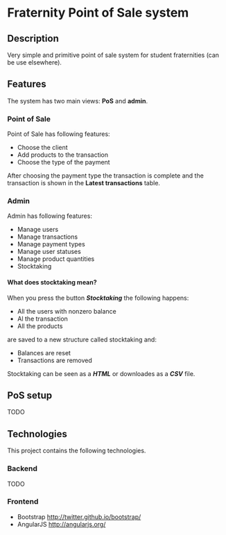 # Fraternity Point of Sale system

## Description

Very simple and primitive point of sale system for student fraternities (can be use elsewhere).

## Features
The system has two main views: **PoS** and **admin**.

### Point of Sale
Point of Sale has following features:

* Choose the client
* Add products to the transaction
* Choose the type of the payment

After choosing the payment type the transaction is complete and the transaction is shown in the **Latest transactions** table.

### Admin
Admin has following features:

* Manage users
* Manage transactions
* Manage payment types
* Manage user statuses
* Manage product quantities
* Stocktaking

#### What does stocktaking mean?
When you press the button ***Stocktaking*** the following happens:

* All the users with nonzero balance
* Al the transaction
* All the products

are saved to a new structure called stocktaking and:

* Balances are reset
* Transactions are removed

Stocktaking can be seen as a ***HTML*** or downloades as a ***CSV*** file.

## PoS setup
TODO

## Technologies
This project contains the following technologies.

### Backend
TODO

### Frontend
* Bootstrap <http://twitter.github.io/bootstrap/>
* AngularJS <http://angularjs.org/>
